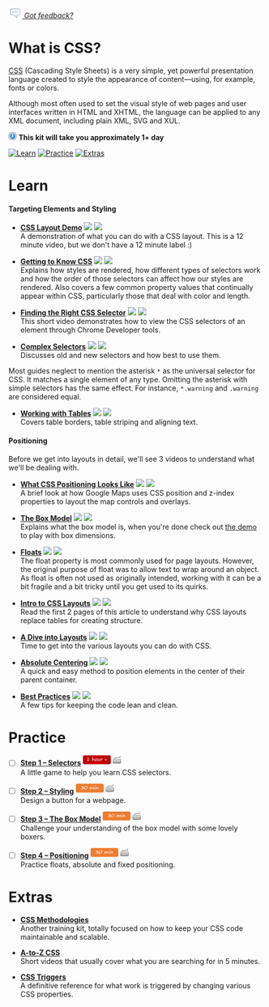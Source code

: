 *[![Feedback](/assets/feedback.gif) Got feedback?](mailto:leeb@wix.com)*

# What is CSS?

[CSS](https://en.wikipedia.org/wiki/Cascading_Style_Sheets) (Cascading Style Sheets) is a very simple, 
yet powerful presentation language created to style the appearance of content—using, for example, fonts or colors.

Although most often used to set the visual style of web pages and user interfaces written in HTML and XHTML, 
the language can be applied to any XML document, including plain XML, SVG and XUL. 

![](/assets/clock-16.png) **This kit will take you approximately 1+ day**

<a href="#learn"><img src="https://github.com/wix/fed-training-kit/blob/master/assets/btn-learn.png" alt="Learn" height="48" width="140"></img></a>
<a href="#practice"><img src="https://github.com/wix/fed-training-kit/blob/master/assets/btn-practice.png" alt="Practice" height="48" width="140"></img></a>
<a href="#extras"><img src="https://github.com/wix/fed-training-kit/blob/master/assets/btn-extras.png" alt="Extras" height="48" width="140"></img></a>


# Learn

#### Targeting Elements and Styling

- **[CSS Layout Demo](https://www.youtube.com/watch?v=0afZj1G0BIE)** <a href="#"><img src="https://github.com/wix/fed-training-kit/blob/master/assets/time-5m.png"></img></a> <a href="#"><img src="https://github.com/wix/fed-training-kit/blob/master/assets/tag-video.png"></img></a>   
  A demonstration of what you can do with a CSS layout. This is a 12 minute video, but we don't have a 12 minute label :)

- **[Getting to Know CSS](http://learn.shayhowe.com/html-css/getting-to-know-css/)** <a href="#"><img src="https://github.com/wix/fed-training-kit/blob/master/assets/time-1h.png"></img></a> <a href="#"><img src="https://github.com/wix/fed-training-kit/blob/master/assets/tag-read.png"></img></a>   
  Explains how styles are rendered, how different types of selectors work and how the order of those selectors can affect how our styles are rendered. Also covers a few common property values that continually appear within CSS, particularly those that deal with color and length.

- **[Finding the Right CSS Selector](https://www.youtube.com/watch?v=V2aAEzlvyDc)** <a href="#"><img src="https://github.com/wix/fed-training-kit/blob/master/assets/time-5m.png"></img></a> <a href="#"><img src="https://github.com/wix/fed-training-kit/blob/master/assets/tag-video.png"></img></a>   
  This short video demonstrates how to view the CSS selectors of an element through Chrome Developer tools.

- **[Complex Selectors](http://learn.shayhowe.com/advanced-html-css/complex-selectors/)** <a href="#"><img src="https://github.com/wix/fed-training-kit/blob/master/assets/time-1h.png"></img></a> <a href="#"><img src="https://github.com/wix/fed-training-kit/blob/master/assets/tag-read.png"></img></a>   
  Discusses old and new selectors and how best to use them.

Most guides neglect to mention the asterisk `*` as the universal selector for CSS. 
It matches a single element of any type. Omitting the asterisk with simple selectors has the same effect. 
For instance, `*.warning` and `.warning` are considered equal.

- **[Working with Tables](http://learn.shayhowe.com/html-css/organizing-data-with-tables/#table-borders)** <a href="#"><img src="https://github.com/wix/fed-training-kit/blob/master/assets/time-1h.png"></img></a> <a href="#"><img src="https://github.com/wix/fed-training-kit/blob/master/assets/tag-read.png"></img></a>   
  Covers table borders, table striping and aligning text.


#### Positioning

Before we get into layouts in detail, we'll see 3 videos to understand what we'll be dealing with.


- **[What CSS Positioning Looks Like](https://www.youtube.com/watch?v=7f-LsuAnLMA)** <a href="#"><img src="https://github.com/wix/fed-training-kit/blob/master/assets/time-5m.png"></img></a> <a href="#"><img src="https://github.com/wix/fed-training-kit/blob/master/assets/tag-video.png"></img></a>   
  A brief look at how Google Maps uses CSS position and z-index properties to layout the map controls and overlays.

- **[The Box Model](http://www.atozcss.com/beginner/video/the-css-box-model/)** <a href="#"><img src="https://github.com/wix/fed-training-kit/blob/master/assets/time-5m.png"></img></a> <a href="#"><img src="https://github.com/wix/fed-training-kit/blob/master/assets/tag-video.png"></img></a>   
  Explains what the box model is, when you're done check out [the demo](http://guyroutledge.github.io/box-model/) to play with box dimensions.

- **[Floats](http://www.atozcss.com/intermediate/video/float-and-clear/)** <a href="#"><img src="https://github.com/wix/fed-training-kit/blob/master/assets/time-5m.png"></img></a> <a href="#"><img src="https://github.com/wix/fed-training-kit/blob/master/assets/tag-video.png"></img></a>   
  The float property is most commonly used for page layouts. However, the original purpose of float was to allow text to wrap around an object. As float is often not used as originally intended, working with it can be a bit fragile and a bit tricky until you get used to its quirks.

- **[Intro to CSS Layouts](http://archive.oreilly.com/pub/a/javascript/synd/2002/03/01/css_layout.html)** <a href="#"><img src="https://github.com/wix/fed-training-kit/blob/master/assets/time-30m.png"></img></a> <a href="#"><img src="https://github.com/wix/fed-training-kit/blob/master/assets/tag-read.png"></img></a>   
  Read the first 2 pages of this article to understand why CSS layouts replace tables for creating structure.

- **[A Dive into Layouts](http://learnlayout.com/)** <a href="#"><img src="https://github.com/wix/fed-training-kit/blob/master/assets/time-1h.png"></img></a> <a href="#"><img src="https://github.com/wix/fed-training-kit/blob/master/assets/tag-read.png"></img></a>   
  Time to get into the various layouts you can do with CSS.

- **[Absolute Centering](http://codepen.io/shshaw/full/gEiDt)** <a href="#"><img src="https://github.com/wix/fed-training-kit/blob/master/assets/time-1h.png"></img></a> <a href="#"><img src="https://github.com/wix/fed-training-kit/blob/master/assets/tag-read.png"></img></a>   
  A quick and easy method to position elements in the center of their parent container.

- **[Best Practices](http://learn.shayhowe.com/html-css/writing-your-best-code/#css-coding-practices)** <a href="#"><img src="https://github.com/wix/fed-training-kit/blob/master/assets/time-30m.png"></img></a> <a href="#"><img src="https://github.com/wix/fed-training-kit/blob/master/assets/tag-read.png"></img></a>   
  A few tips for keeping the code lean and clean.


# Practice

- [ ] **[Step 1 – Selectors](http://flukeout.github.io/)** <a href="#"><img src="/assets/time-1h.png"></img></a> <a href="#"><img src="/assets/tag-handson.png"></img></a>     
  A little game to help you learn CSS selectors. 

- [ ] **[Step 2 – Styling](https://www.codecademy.com/courses/web-beginner-en-UuBLw/0/1?curriculum_id=50579fb998b470000202dc8b)** <a href="#"><img src="/assets/time-30m.png"></img></a> <a href="#"><img src="/assets/tag-handson.png"></img></a>     
  Design a button for a webpage.

- [ ] **[Step 3 – The Box Model](https://www.khanacademy.org/computing/computer-programming/html-css/css-layout-properties/p/challenge-the-boxer-model)** <a href="#"><img src="/assets/time-30m.png"></img></a> <a href="#"><img src="/assets/tag-handson.png"></img></a>     
  Challenge your understanding of the box model with some lovely boxers.

- [ ] **[Step 4 – Positioning](https://www.codecademy.com/courses/advanced-css-positioning/0/1)** <a href="#"><img src="/assets/time-30m.png"></img></a> <a href="#"><img src="/assets/tag-handson.png"></img></a>     
  Practice floats, absolute and fixed positioning.
  

# Extras

- **[CSS Methodologies](https://github.com/wix/fed-training-kit/blob/master/Content/CSS%20Methodologies.md)**    
  Another training kit, totally focused on how to keep your CSS code maintainable and scalable. 

- **[A-to-Z CSS](http://www.atozcss.com)**    
  Short videos that usually cover what you are searching for in 5 minutes.

- **[CSS Triggers](http://csstriggers.com/)**    
  A definitive reference for what work is triggered by changing various CSS properties.


